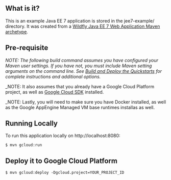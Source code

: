 What is it?
-----------

This is an example Java EE 7 application is stored in the jee7-example/ directory.  It was created from a [Wildfly Java EE 7 Web Application Maven archetype](http://mvnrepository.com/artifact/org.wildfly.archetype/wildfly-javaee7-webapp-archetype).

Pre-requisite
-------------

_NOTE: The following build command assumes you have configured your Maven user settings. If you have not, you must include Maven setting arguments on the command line. See [Build and Deploy the Quickstarts](../README.md#buildanddeploy) for complete instructions and additional options._

_NOTE: It also assumes that you already have a Google Cloud Platform project, as well as [Google Cloud SDK](https://cloud.google.com/sdk/) installed.

_NOTE: Lastly, you will need to make sure you have Docker installed, as well as the Google AppEngine Managed VM base runtimes installas as well.


Running Locally
---------------
To run this application locally on http://localhost:8080:

    $ mvn gcloud:run

Deploy it to Google Cloud Platform
----------------------------------

    $ mvn gcloud:deploy -Dgcloud.project=YOUR_PROJECT_ID
